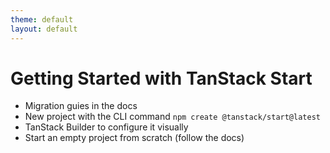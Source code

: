 ```yaml
---
theme: default
layout: default
---
```


# Getting Started with TanStack Start

- Migration guies in the docs
- New project with the CLI command `npm create @tanstack/start@latest`
- TanStack Builder to configure it visually
- Start an empty project from scratch (follow the docs)